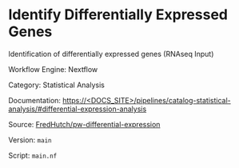 # Identify Differentially Expressed Genes

Identification of differentially expressed genes (RNAseq Input)


Workflow Engine: Nextflow


Category: Statistical Analysis


Documentation: [https://<DOCS_SITE>/pipelines/catalog-statistical-analysis/#differential-expression-analysis](https://<DOCS_SITE>/pipelines/catalog-statistical-analysis/#differential-expression-analysis)


Source: [FredHutch/pw-differential-expression](FredHutch/pw-differential-expression)


Version: `main`


Script: `main.nf`
